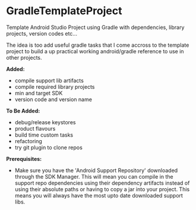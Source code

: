 GradleTemplateProject
=====================

Template Android Studio Project using Gradle with dependencies, library projects, version codes etc...

The idea is too add useful gradle tasks that I come accross to the template project to build a up practical working android/gradle reference to use in other projects.

<b>Added:</b>
- compile support lib artifacts
- compile required library projects
- min and target SDK
- version code and version name

<b>To Be Added:</b>
- debug/release keystores
- product flavours
- build time custom tasks
- refactoring
- try git plugin to clone repos

<b>Prerequisites:</b>
- Make sure you have the 'Android Support Repository' downloaded through the SDK Manager. This will mean you can compile in the support repo dependencies using their dependency artifacts instead of using their absolute paths or having to copy a jar into your project. This means you will always have the most upto date downloaded support libs.
